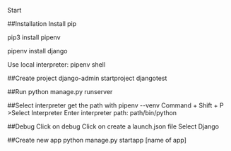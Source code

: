 Start

##Installation
Install pip

pip3 install pipenv

pipenv install django

Use local interpreter: pipenv shell

##Create project
django-admin startproject djangotest

##Run
python manage.py runserver

##Select interpreter
get the path with pipenv --venv
Command + Shift + P >Select Interpreter
Enter interpreter path:
    path/bin/python
    
##Debug
    Click on debug
    Click on create a launch.json file
    Select Django

##Create new app
python manage.py startapp [name of app]